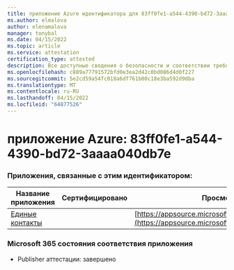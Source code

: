 ```yaml
---
title: приложение Azure идентификатора для 83ff0fe1-a544-4390-bd72-3aaaa040db7e
ms.author: elmalova
author: elenamalova
manager: tonybal
ms.date: 04/15/2022
ms.topic: article
ms.service: attestation
certification_type: attested
description: Все доступные сведения о безопасности и соответствии требованиям для 83ff0fe1-a544-4390-bd72-3aaaa040db7e.
ms.openlocfilehash: c889a77791572bfd0e3ea2d42c0bd086d4d0f227
ms.sourcegitcommit: 5e2cd59a54fc018a6df761b00c18e3ba592d9dba
ms.translationtype: MT
ms.contentlocale: ru-RU
ms.lasthandoff: 04/15/2022
ms.locfileid: "64877526"
---
```

# <a name="azure-app-id-83ff0fe1-a544-4390-bd72-3aaaa040db7e"></a>приложение Azure: 83ff0fe1-a544-4390-bd72-3aaaa040db7e


### <a name="apps-associated-with-this-id"></a>Приложения, связанные с этим идентификатором:
| **Название приложения** | **Сертифицировано** | **Просмотр в AppSource** |
|--------------|---------------|-----------------------|
| [Единые контакты](../forward/WA200003877.md) |  | [https://appsource.microsoft.com/product/office/WA200003877](https://appsource.microsoft.com/product/office/WA200003877) |

### <a name="microsoft-365-app-compliance-status"></a>Microsoft 365 состояния соответствия приложения
- Publisher аттестации: завершено
